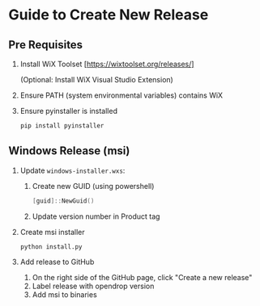 # Guide to Create New Release

## Pre Requisites

1. Install WiX Toolset [https://wixtoolset.org/releases/]

    (Optional: Install WiX Visual Studio Extension)

2. Ensure PATH (system environmental variables) contains WiX

3. Ensure pyinstaller is installed

    ```bash
    pip install pyinstaller
    ```

## Windows Release (msi)

1. Update `windows-installer.wxs`:

    1. Create new GUID (using powershell)

        ```powershell
        [guid]::NewGuid()
        ```

    2. Update version number in Product tag

2. Create msi installer

    ```bash
    python install.py
    ```

3. Add release to GitHub

    1. On the right side of the GitHub page, click "Create a new release"
    2. Label release with opendrop version
    3. Add msi to binaries
